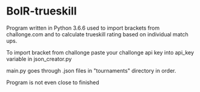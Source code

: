 # BoIR-trueskill

Program written in Python 3.6.6 used to import brackets from challonge.com and to calculate trueskill rating based on individual match ups.

To import bracket from challonge paste your challonge api key into api_key variable in json_creator.py

main.py goes through .json files in "tournaments" directory in order.

Program is not even close to finished
